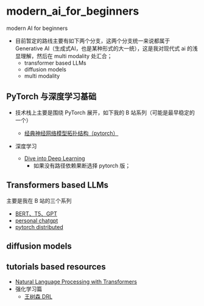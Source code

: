 # modern_ai_for_beginners

modern AI for beginners

- 目前暂定的路线主要有如下两个分支，这两个分支统一来说都属于 Generative AI（生成式AI，也是某种形式的大一统），这是我对现代式 ai 的浅显理解，然后在 multi modality 处汇合；
    - transformer based LLMs
    - diffusion models
    - multi modality

## PyTorch 与深度学习基础

- 技术栈上主要是围绕 PyTorch 展开，如下我的 B 站系列（可能是最早稳定的一个）
    - [经典神经网络模型拓扑结构（pytorch）](https://space.bilibili.com/59807853/channel/collectiondetail?sid=446911)

- 深度学习
    - [Dive into Deep Learning](https://d2l.ai/)
        - 如果没有路径依赖果断选择 pytorch 版；

## Transformers based LLMs

主要是我在 B 站的三个系列

- [BERT、T5、GPT](https://space.bilibili.com/59807853/channel/collectiondetail?sid=496538)
- [personal chatgpt](https://space.bilibili.com/59807853/channel/collectiondetail?sid=1373266)
- [pytorch distributed](https://space.bilibili.com/59807853/channel/collectiondetail?sid=1384251)

## diffusion models


 
## tutorials based resources

- [Natural Language Processing with Transformers](./pdfs/Natural_Language_Processing_with_Transformers-2022-en.pdf)
- 强化学习篇
    - [王树森 DRL](https://github.com/wangshusen/DRL)
